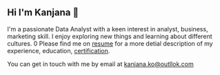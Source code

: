 ## Hi I'm Kanjana 👋

I'm a passionate Data Analyst with a keen interest in analyst, business, marketing skill. I enjoy exploring new things and learning about different cultures.
0
Please find me on [resume](https://gemini.google.com/app?hl=th) for a more detial description of my experience, education, [certification](https://reweraincertificate.carrd.co).

You can get in touch with me by email at kanjana.ko@outllok.com
